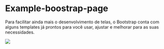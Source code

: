 # Example-boostrap-page

Para facilitar ainda mais o desenvolvimento de telas, o Bootstrap conta com alguns templates já prontos para você usar, ajustar e melhorar para as suas necessidades.


 <a href="https://getbootstrap.com/docs/5.2/examples/" target="_blank"><img src="https://img.shields.io/badge/Bootstrap-563D7C?style=for-the-badge&logo=bootstrap&logoColor=white" target="_blank"></a> 
          
